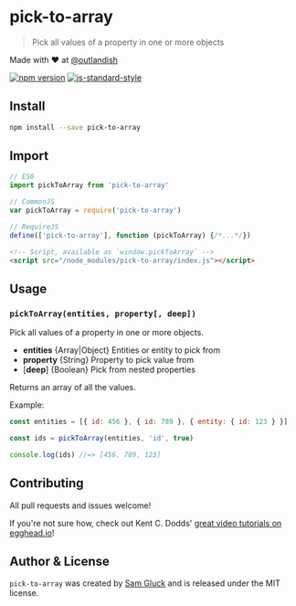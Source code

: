 # pick-to-array

> Pick all values of a property in one or more objects

Made with ❤ at [@outlandish](http://www.twitter.com/outlandish)

<a href="http://badge.fury.io/js/pick-to-array"><img alt="npm version" src="https://badge.fury.io/js/pick-to-array.svg"></a>
[![js-standard-style](https://img.shields.io/badge/code%20style-standard-brightgreen.svg)](http://standardjs.com/)

## Install

```sh
npm install --save pick-to-array
```

## Import

```js
// ES6
import pickToArray from 'pick-to-array'

// CommonJS
var pickToArray = require('pick-to-array')

// RequireJS
define(['pick-to-array'], function (pickToArray) {/*...*/})
```

```html
<!-- Script, available as `window.pickToArray` -->
<script src="/node_modules/pick-to-array/index.js"></script>
```

## Usage

### `pickToArray(entities, property[, deep])`

Pick all values of a property in one or more objects.

- __entities__ {Array|Object} Entities or entity to pick from 
- __property__ {String} Property to pick value from
- [__deep__] {Boolean} Pick from nested properties 

Returns an array of all the values.

Example:

```js
const entities = [{ id: 456 }, { id: 789 }, { entity: { id: 123 } }]

const ids = pickToArray(entities, 'id', true)

console.log(ids) //=> [456, 789, 123]
```

## Contributing

All pull requests and issues welcome!

If you're not sure how, check out Kent C. Dodds'
[great video tutorials on egghead.io](https://egghead.io/lessons/javascript-identifying-how-to-contribute-to-an-open-source-project-on-github)!

## Author & License

`pick-to-array` was created by [Sam Gluck](https://twitter.com/sdgluck) and is released under the MIT license.
